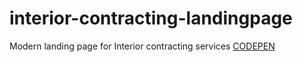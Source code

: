 # interior-contracting-landingpage
Modern landing page for Interior contracting services
<a href="https://codepen.io/MAHESHBYL/full/vEYWZoN">CODEPEN</a>
